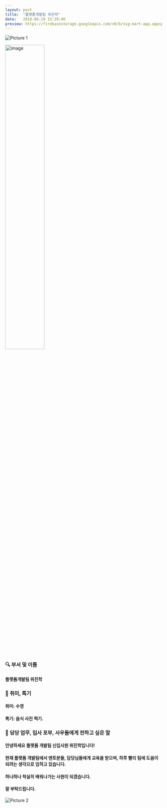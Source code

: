 ```yaml
---
layout: post
title:  "플랫폼개발팀 위진학"
date:   2018-06-19 15:39:40
preview: https://firebasestorage.googleapis.com/v0/b/ssg-mart-app.appspot.com/o/%EB%8F%99%EA%B8%B0%EC%82%AC%EC%A7%84%2F191919.jpg?alt=media&token=e85cc68a-f126-4d24-9780-315751b49d25
---
```


![Picture 1](https://firebasestorage.googleapis.com/v0/b/ssg-mart-app.appspot.com/o/%EC%85%80%EC%B9%B4%2F%EC%A7%84%ED%95%993.jpg?alt=media&token=aa320af9-5c2f-4965-81e0-cac051511126)

<img src="https://firebasestorage.googleapis.com/v0/b/ssg-mart-app.appspot.com/o/%EC%85%80%EC%B9%B4%2F%EC%A7%84%ED%95%993.jpg?alt=media&token=aa320af9-5c2f-4965-81e0-cac051511126)" alt="image" height="50%" width="50%">


### 🔍 **부서 및 이름**

#### 플랫폼개발팀 위진학
    
### 🔔 **취미, 특기**

#### 취미: 수영
  
#### 특기: 음식 사진 찍기.

### 🔔 **담당 업무, 입사 포부, 사우들에게 전하고 싶은 말**

#### 안녕하세요 플랫폼 개발팀 신입사원 위진학입니다!
  
#### 현재 플랫폼 개발팀에서 멘토분들, 담당님들에게 교육을 받으며, 하루 빨리 팀에 도움이 되려는 생각으로 임하고 있습니다.
  
#### 하나하나 착실히 배워나가는 사원이 되겠습니다.

#### 잘 부탁드립니다. 

![Picture 2]()
